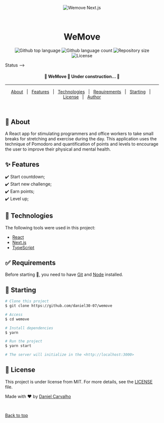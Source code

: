 <div align="center" id="top"> 
  <img src="./.github/app.gif" alt="Wemove Next.js" />

  &#xa0;

  <!-- <a href="https://wemovenext.netlify.app">Demo</a> -->
</div>

<h1 align="center">WeMove</h1>

<p align="center">
  <img alt="Github top language" src="https://img.shields.io/github/languages/top/daniel30-07/weMove?color=blueviolet">

  <img alt="Github language count" src="https://img.shields.io/github/languages/count/daniel30-07/weMove?color=blueviolet">

  <img alt="Repository size" src="https://img.shields.io/github/repo-size/daniel30-07/weMove?color=blueviolet">

  <img alt="License" src="https://img.shields.io/github/license/daniel30-07/weMove?color=blueviolet">

  <!-- <img alt="Github issues" src="https://img.shields.io/github/issues/{{YOUR_GITHUB_USERNAME}}/wemove-next?color=56BEB8" /> -->

  <!-- <img alt="Github forks" src="https://img.shields.io/github/forks/{{YOUR_GITHUB_USERNAME}}/wemove-next?color=56BEB8" /> -->

  <!-- <img alt="Github stars" src="https://img.shields.io/github/stars/{{YOUR_GITHUB_USERNAME}}/wemove-next?color=56BEB8" /> -->
</p>

Status -->

<h4 align="center"> 
	🚧  WeMove 🚀 Under construction...  🚧
</h4> 

<hr>

<p align="center">
  <a href="#dart-about">About</a> &#xa0; | &#xa0; 
  <a href="#sparkles-features">Features</a> &#xa0; | &#xa0;
  <a href="#rocket-technologies">Technologies</a> &#xa0; | &#xa0;
  <a href="#white_check_mark-requirements">Requirements</a> &#xa0; | &#xa0;
  <a href="#checkered_flag-starting">Starting</a> &#xa0; | &#xa0;
  <a href="#memo-license">License</a> &#xa0; | &#xa0;
  <a href="https://github.com/{{YOUR_GITHUB_USERNAME}}" target="_blank">Author</a>
</p>

<br>

## :dart: About ##

A React app for stimulating programmers and office workers to take small breaks for stretching and exercise during the day. This application uses the technique of Pomodoro and quantification of points and levels to encourage the user to improve their physical and mental health.

## :sparkles: Features ##

:heavy_check_mark: Start countdown;\
:heavy_check_mark: Start new challenge;\
:heavy_check_mark: Earn points;\
:heavy_check_mark: Level up;

## :rocket: Technologies ##

The following tools were used in this project:

- [React](https://pt-br.reactjs.org/)
- [Next.js](https://nextjs.org/)
- [TypeScript](https://www.typescriptlang.org/)

## :white_check_mark: Requirements ##

Before starting :checkered_flag:, you need to have [Git](https://git-scm.com) and [Node](https://nodejs.org/en/) installed.

## :checkered_flag: Starting ##

```bash
# Clone this project
$ git clone https://github.com/daniel30-07/wemove

# Access
$ cd wemove

# Install dependencies
$ yarn

# Run the project
$ yarn start

# The server will initialize in the <http://localhost:3000>
```

## :memo: License ##

This project is under license from MIT. For more details, see the [LICENSE](LICENSE.md) file.


Made with :heart: by <a href="https://github.com/daniel30-07" target="_blank">Daniel Carvalho</a>

&#xa0;

<a href="#top">Back to top</a>
